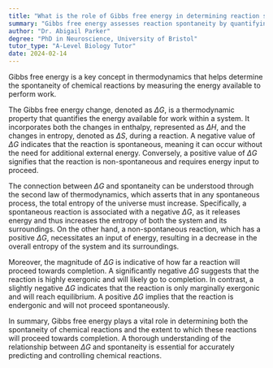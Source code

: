 ```yaml
---
title: "What is the role of Gibbs free energy in determining reaction spontaneity?"
summary: "Gibbs free energy assesses reaction spontaneity by quantifying the energy available for performing work in a system."
author: "Dr. Abigail Parker"
degree: "PhD in Neuroscience, University of Bristol"
tutor_type: "A-Level Biology Tutor"
date: 2024-02-14
---
```


Gibbs free energy is a key concept in thermodynamics that helps determine the spontaneity of chemical reactions by measuring the energy available to perform work.

The Gibbs free energy change, denoted as $\Delta G$, is a thermodynamic property that quantifies the energy available for work within a system. It incorporates both the changes in enthalpy, represented as $\Delta H$, and the changes in entropy, denoted as $\Delta S$, during a reaction. A negative value of $\Delta G$ indicates that the reaction is spontaneous, meaning it can occur without the need for additional external energy. Conversely, a positive value of $\Delta G$ signifies that the reaction is non-spontaneous and requires energy input to proceed.

The connection between $\Delta G$ and spontaneity can be understood through the second law of thermodynamics, which asserts that in any spontaneous process, the total entropy of the universe must increase. Specifically, a spontaneous reaction is associated with a negative $\Delta G$, as it releases energy and thus increases the entropy of both the system and its surroundings. On the other hand, a non-spontaneous reaction, which has a positive $\Delta G$, necessitates an input of energy, resulting in a decrease in the overall entropy of the system and its surroundings.

Moreover, the magnitude of $\Delta G$ is indicative of how far a reaction will proceed towards completion. A significantly negative $\Delta G$ suggests that the reaction is highly exergonic and will likely go to completion. In contrast, a slightly negative $\Delta G$ indicates that the reaction is only marginally exergonic and will reach equilibrium. A positive $\Delta G$ implies that the reaction is endergonic and will not proceed spontaneously.

In summary, Gibbs free energy plays a vital role in determining both the spontaneity of chemical reactions and the extent to which these reactions will proceed towards completion. A thorough understanding of the relationship between $\Delta G$ and spontaneity is essential for accurately predicting and controlling chemical reactions.
    